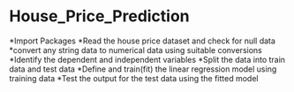 # House_Price_Prediction 
*Import Packages
*Read the house price dataset and check for null data
*convert any string data to numerical data using suitable conversions
*Identify the dependent and independent variables 
*Split the data into train data and test data
*Define and train(fit) the linear regression model using training data
*Test the output for the test data using the fitted model
